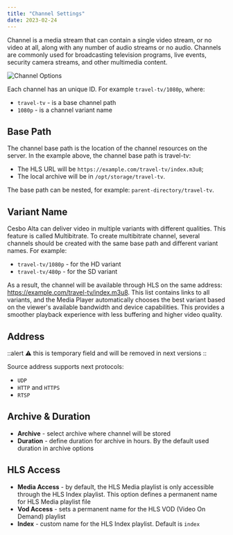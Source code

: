 ```yaml
---
title: "Channel Settings"
date: 2023-02-24
---
```


Channel is a media stream that can contain a single video stream, or no video at all, along with any number of audio streams or no audio. Channels are commonly used for broadcasting television programs, live events, security camera streams, and other multimedia content.

![Channel Options](https://cdn.cesbo.com/help/alta/ott-settings/channels/channel-settings/options.png)

Each channel has an unique ID. For example `travel-tv/1080p`, where:

- `travel-tv` - is a base channel path
- `1080p` - is a channel variant name

## Base Path

The channel base path is the location of the channel resources on the server. In the example above, the channel base path is travel-tv:

- The HLS URL will be `https://example.com/travel-tv/index.m3u8`;
- The local archive will be in `/opt/storage/travel-tv`.

The base path can be nested, for example: `parent-directory/travel-tv`.

## Variant Name

Cesbo Alta can deliver video in multiple variants with different qualities. This feature is called Multibitrate. To create multibitrate channel, several channels should be created with the same base path and different variant names. For example:

- `travel-tv/1080p` - for the HD variant
- `travel-tv/480p` - for the SD variant

As a result, the channel will be available through HLS on the same address: https://example.com/travel-tv/index.m3u8. This list contains links to all variants, and the Media Player automatically chooses the best variant based on the viewer's available bandwidth and device capabilities. This provides a smoother playback experience with less buffering and higher video quality.

## Address

::alert
⚠️ this is temporary field and will be removed in next versions
::

Source address supports next protocols:

- `UDP`
- `HTTP` and `HTTPS`
- `RTSP`

## Archive & Duration

- **Archive** - select archive where channel will be stored
- **Duration** - define duration for archive in hours. By the default used duration in archive options

## HLS Access

- **Media Access** - by default, the HLS Media playlist is only accessible through the HLS Index playlist. This option defines a permanent name for HLS Media playlist file
- **Vod Access** - sets a permanent name for the HLS VOD (Video On Demand) playlist
- **Index** - custom name for the HLS Index playlist. Default is `index`
